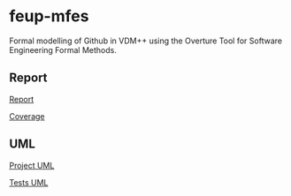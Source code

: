 # feup-mfes
Formal modelling of Github in VDM++ using the Overture Tool for Software Engineering Formal Methods.

## Report
[Report](https://github.com/afonsojramos/feup-mfes/blob/master/docs/report/report.pdf)

[Coverage](https://github.com/afonsojramos/feup-mfes/blob/master/docs/report/vdmpp%2Bcoverage.pdf)

## UML
[Project UML](https://github.com/afonsojramos/feup-mfes/blob/master/docs/uml/uml1.pdf)

[Tests UML](https://github.com/afonsojramos/feup-mfes/blob/master/docs/uml/uml2.pdf)

